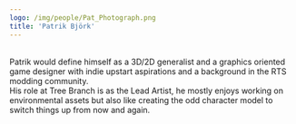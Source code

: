 ```yaml
---
logo: /img/people/Pat_Photograph.png
title: 'Patrik Björk'
---
```

<br>
Patrik would define himself as a 3D/2D generalist and a graphics
oriented game designer with indie upstart aspirations and
a background in the RTS modding community.
<br>
His role at Tree Branch is as the Lead Artist, he mostly enjoys 
working on environmental assets but also like creating the odd 
character model to switch things up from now and again.
<br>

